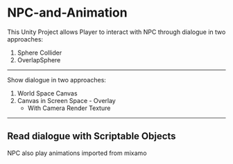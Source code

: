 # NPC-and-Animation
This Unity Project allows Player to interact with NPC through dialogue in two approaches:
1. Sphere Collider
2. OverlapSphere
---
Show dialogue in two approaches:
1. World Space Canvas
2. Canvas in Screen Space - Overlay
    * With Camera Render Texture 
---
Read dialogue with Scriptable Objects
---
NPC also play animations imported from mixamo